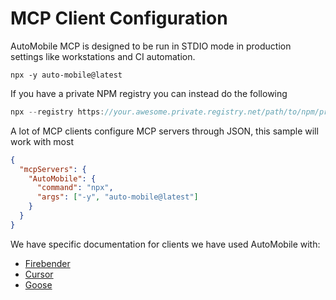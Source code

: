 # MCP Client Configuration

AutoMobile MCP is designed to be run in STDIO mode in production settings like workstations and CI automation.

```shell
npx -y auto-mobile@latest
```

If you have a private NPM registry you can instead do the following

```kotlin
npx --registry https://your.awesome.private.registry.net/path/to/npm/proxy -y auto-mobile@latest
```

A lot of MCP clients configure MCP servers through JSON, this sample will work with most

```json
{
  "mcpServers": {
    "AutoMobile": {
      "command": "npx",
      "args": ["-y", "auto-mobile@latest"]
    }
  }
}
```

We have specific documentation for clients we have used AutoMobile with:

* [Firebender](firebender.md)
* [Cursor](cursor.md)
* [Goose](goose.md) 

